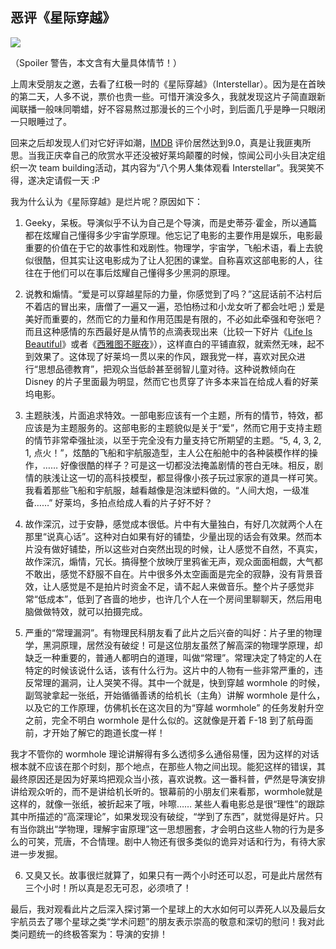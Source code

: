 

## 恶评《星际穿越》

![](http://www.yinwang.org/images/interstellar.png)

（Spoiler 警告，本文含有大量具体情节！）

上周末受朋友之邀，去看了红极一时的《星际穿越》（Interstellar）。因为是在首映的第二天，人多不说，票价也贵一些。可惜开演没多久，我就发现这片子简直跟新闻联播一般味同嚼蜡，好不容易熬过那漫长的三个小时，到后面几乎是睁一只眼闭一只眼睡过了。

回来之后却发现人们对它好评如潮，[IMDB](http://www.imdb.com/title/tt0816692) 评价居然达到9.0，真是让我匪夷所思。当我正庆幸自己的欣赏水平还没被好莱坞颠覆的时候，惊闻公司小头目决定组织一次 team building活动，其内容为“八个男人集体观看 Interstellar”。我哭笑不得，遂决定请假一天 :P

我为什么认为《星际穿越》是烂片呢？原因如下：

  1. Geeky，呆板。导演似乎不认为自己是个导演，而是史蒂芬·霍金，所以通篇都在炫耀自己懂得多少宇宙学原理。他忘记了电影的主要作用是娱乐，电影最重要的价值在于它的故事性和戏剧性。物理学，宇宙学，飞船术语，看上去貌似很酷，但其实让这电影成为了让人犯困的课堂。自称喜欢这部电影的人，往往在于他们可以在事后炫耀自己懂得多少黑洞的原理。

  2. 说教和煽情。“爱是可以穿越星际的力量，你感觉到了吗？”这屁话前不沾村后不着店的冒出来，唐僧了一遍又一遍，恐怕杨过和小龙女听了都会吐吧 ;) 爱是美好而重要的，然而它的力量和作用范围是有限的，不必如此牵强和夸张吧？而且这种感情的东西最好是从情节的点滴表现出来（比较一下好片《[Life Is Beautiful](http://www.imdb.com/title/tt0118799)》或者《[西雅图不眠夜](http://www.imdb.com/title/tt0108160)》），这样直白的平铺直叙，就索然无味，起不到效果了。这体现了好莱坞一贯以来的作风，跟我党一样，喜欢对民众进行“思想品德教育”，把观众当低龄甚至弱智儿童对待。这种说教倾向在 Disney 的片子里面最为明显，然而它也贯穿了许多本来旨在给成人看的好莱坞电影。

  3. 主题肤浅，片面追求特效。一部电影应该有一个主题，所有的情节，特效，都应该是为主题服务的。这部电影的主题貌似是关于“爱”，然而它用于支持主题的情节非常牵强扯淡，以至于完全没有力量支持它所期望的主题。“5, 4, 3, 2, 1, 点火！”，炫酷的飞船和宇航服造型，主人公在船舱中的各种装模作样的操作，…… 好像很酷的样子？可是这一切都没法掩盖剧情的苍白无味。相反，剧情的肤浅让这一切的高科技模型，都显得像小孩子玩过家家的道具一样可笑。我看着那些飞船和宇航服，越看越像是泡沫塑料做的。“人间大炮，一级准备……” 好莱坞，多拍点给成人看的片子好不好？

  4. 故作深沉，过于安静，感觉成本很低。片中有大量独白，有好几次就两个人在那里“说真心话”。这种对白如果有好的铺垫，少量出现的话会有效果。然而本片没有做好铺垫，所以这些对白突然出现的时候，让人感觉不自然，不真实，故作深沉，煽情，冗长。搞得整个放映厅里鸦雀无声，观众面面相觑，大气都不敢出，感觉不舒服不自在。片中很多外太空画面是完全的寂静，没有背景音效，让人感觉是不是拍片时资金不足，请不起人来做音乐。整个片子感觉非常“低成本”，低到了吝啬的地步，也许几个人在一个房间里聊聊天，然后用电脑做做特效，就可以拍摄完成。

  5. 严重的“常理漏洞”。有物理民科朋友看了此片之后兴奋的叫好：片子里的物理学，黑洞原理，居然没有破绽！可是这位朋友虽然了解高深的物理学原理，却缺乏一种重要的，普通人都明白的道理，叫做“常理”。常理决定了特定的人在特定的时候该说什么话，该有什么行为。这片中的人物有一些非常严重的，违反常理的漏洞，让人哭笑不得。其中一个就是，快到穿越 wormhole 的时候，副驾驶拿起一张纸，开始循循善诱的给机长（主角）讲解 wormhole 是什么，以及它的工作原理，仿佛机长在这次目的为“穿越 wormhole” 的任务发射升空之前，完全不明白 wormhole 是什么似的。这就像是开着 F-18 到了航母面前，才开始了解它的跑道长度一样！

我才不管你的 wormhole 理论讲解得有多么透彻多么通俗易懂，因为这样的对话根本就不应该在那个时刻，那个地点，在那些人物之间出现。能犯这样的错误，其最终原因还是因为好莱坞把观众当小孩，喜欢说教。这一番科普，俨然是导演安排讲给观众听的，而不是讲给机长听的。银幕前的小朋友们来看那，wormhole就是这样的，就像一张纸，被折起来了哦，咔嚓…… 某些人看电影总是很“理性”的跟踪其中所描述的“高深理论”，如果发现没有破绽，“学到了东西”，就觉得是好片。只有当你跳出“学物理，理解宇宙原理”这一思想圈套，才会明白这些人物的行为是多么的可笑，荒唐，不合情理。剧中人物还有很多类似的诡异对话和行为，有待大家进一步发掘。

  6. 又臭又长。故事很烂就算了，如果只有一两个小时还可以忍，可是此片居然有三个小时！所以真是忍无可忍，必须喷了！

最后，我对观看此片之后深入探讨第一个星球上的大水如何可以弄死人以及最后女宇航员去了哪个星球之类“学术问题”的朋友表示崇高的敬意和深切的慰问！我对此类问题统一的终极答案为：导演的安排！

